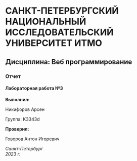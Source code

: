 # САНКТ-ПЕТЕРБУРГСКИЙ НАЦИОНАЛЬНЫЙ ИССЛЕДОВАТЕЛЬСКИЙ УНИВЕРСИТЕТ ИТМО

## Дисциплина: Веб программирование

### Отчет

#### Лабораторная работа №3

**Выполнил:**

Никифоров Арсен

Группа: К3343d

**Проверил:**

Говоров Антон Игоревич

*Санкт-Петербург  
2023 г.*

